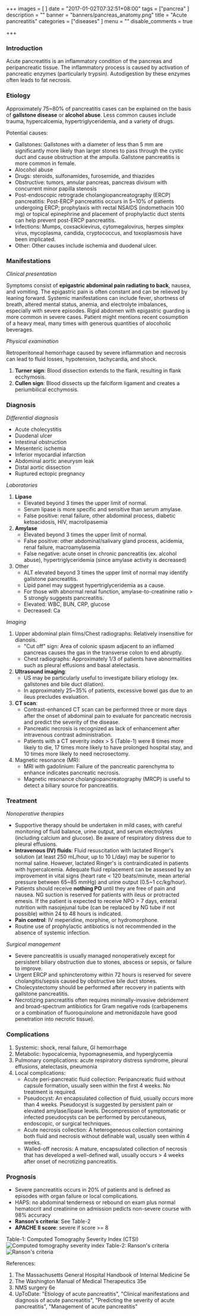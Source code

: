 +++
images = [
]
date = "2017-01-02T07:32:51+08:00"
tags = ["pancrea"
]
description = ""
banner = "banners/pancreas_anatomy.png"
title = "Acute pancreatitis"
categories = ["diseases"
]
menu = ""
disable_comments = true

+++

### Introduction
Acute pancreatitis is an inflammatory condition of the pancreas and peripancreatic tissue. The inflammatory process is caused by activation of pancreatic enzymes (particularly trypsin). Autodigestion by these enzymes often leads to fat necrosis.

### Etiology
Approximately 75~80% of pancreatitis cases can be explained on the basis of **gallstone disease** or **alcohol abuse**. Less common causes include trauma, hypercalcemia, hypertriglyceridemia, and a variety of drugs.

Potential causes:

- Gallstones: Gallstones with a diameter of less than 5 mm are significantly more likely than larger stones to pass through the cystic duct and cause obstruction at the ampulla. Gallstone pancreatitis is more common in female.
- Alocohol abuse
- Drugs: steroids, sulfonamides, furosemide, and thiazides
- Obstructive: tumors, annular pancreas, pancreas divisum with concurrent minor papilla stenosis
- Post-endoscopic retrograde cholangiopancreatography (ERCP) pancreatitis: Post-ERCP pancreatitis occurs in 5~10% of patients undergoing ERCP; prophylaxis with rectal NSAIDS (indomethacin 100 mg) or topical epinephrine and placement of prophylactic duct stents can help prevent post-ERCP pancreatitis.
- Infections: Mumps, coxsackievirus, cytomegalovirus, herpes simplex virus, mycoplasma, candida, cryptococcus, and toxoplasmosis have been implicated.
- Other: Other causes include ischemia and duodenal ulcer.

### Manifestations
_Clinical presentation_

Symptoms consist of **epigastric abdominal pain radiating to back**, nausea, and vomiting. The epigastric pain is often constant and can be relieved by leaning forward. Systemic manifestations can include fever, shortness of breath, altered mental status, anemia, and electrolyte imbalances, especially with severe episodes. Rigid abdomen with epigastric guarding is more common in severe cases. Patient might mentions recent cosumption of a heavy meal, many times with generous quantities of alocoholic beverages.

_Physical examination_

Retroperitoneal hemorrhage caused by severe inflammation and necrosis can lead to fluid losses, hypotension, tachycardia, and shock.

1. **Turner sign**: Blood dissection extends to the flank, resulting in flank ecchymosis.
2. **Cullen sign**: Blood dissects up the falciform ligament and creates a periumbilical ecchymosis.

### Diagnosis
_Differential diagnosis_

- Acute cholecystitis
- Duodenal ulcer
- Intestinal obstruction
- Mesenteric ischemia
- Inferior myocardial infarction
- Abdominal aortic aneurysm leak
- Distal aortic dissection
- Ruptured ectopic pregnancy

_Laboratories_

1. **Lipase**
    - Elevated beyond 3 times the upper limit of normal.
    - Serum lipase is more specific and sensitive than serum amylase.
    - False positive: renal failure, other abdominal process, diabetic ketoacidosis, HIV, macrolipasemia
2. **Amylase**
    - Elevated beyond 3 times the upper limit of normal.
    - False positive: other abdominal/salivary gland process, acidemia, renal failure, macroamylasemia
    - False negative: acute onset in chronic pancreatitis (ex. alcohol abuse), hypertriglyceridemia (since amylase activity is decreased)
3. Other
    - ALT elevated beyond 3 times the upper limit of normal may identify gallstone pancreatitis.
    - Lipid panel may suggest hypertriglyceridemia as a cause.
    - For those with abnormal renal function, amylase-to-creatinine ratio > 5 strongly suggests pancreatitis.
    - Elevated: WBC, BUN, CRP, glucose
    - Decreased: Ca

_Imaging_

1. Upper abdominal plain films/Chest radiographs: Relatively insensitive for dianosis.
    - "Cut off" sign: Area of colonic spasm adjacent to an inflamed pancreas causes the gas in the transverse colon to end abruptly.
    - Chest radiographs: Approximately 1/3 of patients have abnormalities such as pleural effusions and basal atelectasis.
2. **Ultrasound imaging**:
    - US may be particularly useful to investigate biliary etiology (ex. gallstones and bile duct dilation).
    - In approximately 25~35% of patients, excessive bowel gas due to an ileus precludes evaluation.
3. **CT scan**:
	- Contrast-enhanced CT scan can be performed three or more days after the onset of abdominal pain to evaluate for pancreatic necrosis and predict the severity of the disease.
    - Pancreatic necrosis is recognized as lack of enhancement after intravenous contrast administration.
    - Patients with a CT severity index > 5 (Table-1) were 8 times more likely to die, 17 times more likely to have prolonged hospital stay, and 10 times more likely to need necrosectomy.
4. Magnetic resonance (MR):
    - MRI with gadolinium: Failure of the pancreatic parenchyma to enhance indicates pancreatic necrosis.
    - Magnetic resonance cholangiopancreatography (MRCP) is useful to detect a biliary source for pancreatitis.
    
### Treatment
_Nonoperative therapies_

- Supportive therapy should be undertaken in mild cases, with careful monitoring of fluid balance, urine output, and serum electrolytes (including calcium and glucose). Be aware of respiratory distress due to pleural effusions.
- **Intravenous (IV) fluids**: Fluid resuscitation with lactated Ringer's solution (at least 250 mL/hour, up to 10 L/day) may be superior to normal saline. However, lactated Ringer's is contraindicated in patients with hypercalcemia. Adequate fluid replacement can be assessed by an improvement in vital signs (heart rate < 120 beats/minute, mean arterial pressure between 65~85 mmHg) and urine output (0.5~1 cc/kg/hour).
- Patients should receive **nothing PO** until they are free of pain and nausea. NG suction is reserved for patients with ileus or protracted emesis. If the patient is expected to receive NPO > 7 days, enteral nutrition with nasojejunal tube (can be replaced by NG tube if not possible) within 24 to 48 hours is indicated.
- **Pain control**: IV meperidine, morphine, or hydromorphone.
- Routine use of prophylactic antibiotics is not recommended in the absence of systemic infection.

_Surgical management_

- Severe pancreatitis is usually managed nonoperatively except for persistent biliary obstruction due to stones, abscess or sepsis, or failure to improve.
- Urgent ERCP and sphincterotomy within 72 hours is reserved for severe cholangitis/sepsis caused by obstructive bile duct stones.
- Cholecystectomy should be performed after recovery in patients with gallstone pancreatitis.
- Necrotizing pancreatitis often requires minimally-invasive debridement and broad-spectrum antibiotics for Gram negative rods (carbapenems or a combination of fluoroquinolone and metronidazole have good penetration into necrotic tissue).

### Complications
1. Systemic: shock, renal failure, GI hemorrhage
2. Metabolic: hypocalcemia, hypomagnesemia, and hyperglycemia
3. Pulmonary complications: acute respiratory distress syndrome, pleural effusions, atelectasis, pneumonia
4. Local complications:
    - Acute peri-pancreatic fluid collection: Peripancreatic fluid without capsule formation, usually seen within the first 4 weeks. No treatment is required.
    - Pseudocyst: An encapsulated collection of fluid, usually occurs more than 4 weeks. Pseudocyst is suggested by persistent pain or elevated amylase/lipase levels. Decompression of symptomatic or infected pseudocysts can be performed by percutaneous, endoscopic, or surgical techniques.
    - Acute necrosis collection: A heterogeneous collection containing both fluid and necrosis without definable wall, usually seen within 4 weeks.
    - Walled-off necrosis: A mature, encapsulated collection of necrosis that has developed a well-defined wall, usually occurs > 4 weeks after onset of necrotizing pancreatitis.

### Prognosis
- Severe pancreatitis occurs in 20% of patients and is defined as episodes with organ failure or local complications.
- HAPS: no abdominal tenderness or rebound on exam plus normal hematocrit and creatinine on admission pedicts non-severe course with 98% accuracy
- **Ranson's criteria**: See Table-2
- **APACHE II score**: severe if score >= 8
    
Table-1: Computed Tomography Severity Index (CTSI)
![Computed tomography severity index](/img/CTSI.png)
Table-2: Ranson's criteria
![Ranson's criteria](/img/Ranson.png)


References:

1. The Massachusetts General Hospital Handbook of Internal Medicine 5e
2. The Washington Manual of Medical Therapeutics 35e
3. NMS surgery 6e
4. UpToDate: "Etiology of acute pancreatitis", "Clinical manifestations and diagnosis of acute pancreatitis", "Predicting the severity of acute pancreatitis", "Management of acute pancreatitis"
